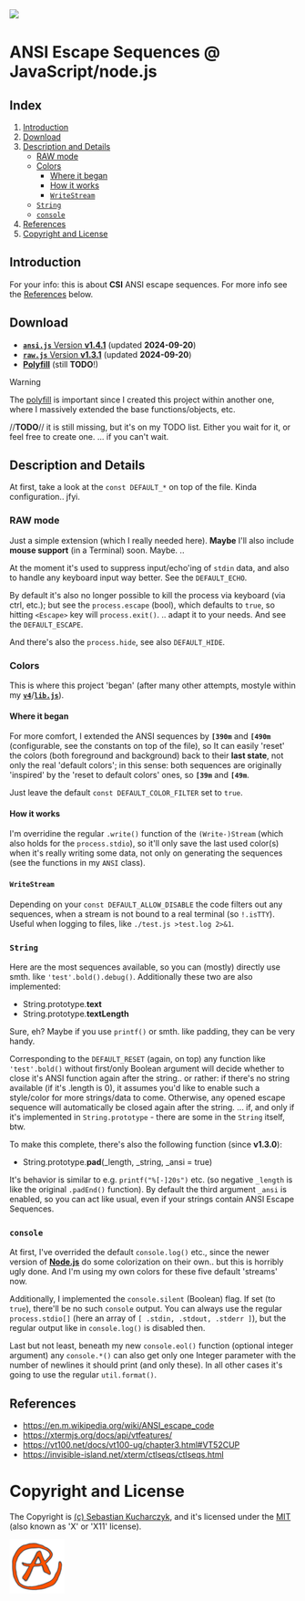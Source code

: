 <img src="https://kekse.biz/github.php?draw&override=github:ansi.js" />

# ANSI Escape Sequences @ JavaScript/node.js

## Index
1. [Introduction](#introduction)
2. [Download](#download)
3. [Description and Details](#description-and-details)
    * [RAW mode](#raw-mode)
	* [Colors](#colors)
		* [Where it began](#where-it-began)
		* [How it works](#how-it-works)
		* [`WriteStream`](#writestream)
	* [`String`](#string)
	* [`console`](#console)
4. [References](#references)
5. [Copyright and License](#copyright-and-license)

## Introduction
For your info: this is about **CSI** ANSI escape sequences. For more info
see the [References](#references) below.

## Download
* [**`ansi.js`** Version **v1.4.1**](js/ansi.js) (updated **2024-09-20**)
* [**`raw.js`** Version **v1.3.1**](js/raw.js) (updated **2024-09-20**)
* [**Polyfill**](js/polyfill.js) (still **TODO**!)

> [!WARNING]
> The [polyfill](js/polyfill.js) is important since I created this project
> within another one, where I massively extended the base functions/objects, etc.
>
> //**TODO**// it is still missing, but it's on my TODO list. Either you wait for it,
> or feel free to create one. ... if you can't wait.

## Description and Details
At first, take a look at the `const DEFAULT_*` on top of the file. Kinda configuration.. jfyi.

### RAW mode
Just a simple extension (which I really needed here).
**Maybe** I'll also include **mouse support** (in a Terminal) soon. Maybe. ..

At the moment it's used to suppress input/echo'ing of `stdin` data, and also
to handle any keyboard input way better. See the `DEFAULT_ECHO`.

By default it's also no longer possible to kill the process via keyboard (via ctrl, etc.);
but see the `process.escape` (bool), which defaults to `true`, so hitting `<Escape>` key
will `process.exit()`. .. adapt it to your needs. And see the `DEFAULT_ESCAPE`.

And there's also the `process.hide`, see also `DEFAULT_HIDE`.

### Colors
This is where this project 'began' (after many other attempts, mostyle within my
[**`v4`**](https://github.com/kekse1/v4/)/[**`lib.js`**](https://github.com/kekse1/lib.js/)).

#### Where it began
For more comfort, I extended the ANSI sequences by **`[390m`** and **`[490m`** (configurable,
see the constants on top of the file), so It can easily 'reset' the colors (both foreground
and background) back to their **last state**, not only the real 'default colors'; in this
sense: both sequences are originally 'inspired' by the 'reset to default colors' ones, so
**`[39m`** and **`[49m`**.

Just leave the default `const DEFAULT_COLOR_FILTER` set to `true`.

#### How it works
I'm overridine the regular `.write()` function of the `(Write-)Stream` (which also holds for
the `process.stdio`), so it'll only save the last used color(s) when it's really writing some
data, not only on generating the sequences (see the functions in my `ANSI` class).

#### `WriteStream`
Depending on your `const DEFAULT_ALLOW_DISABLE` the code filters out any sequences,
when a stream is not bound to a real terminal (so `!.isTTY`). Useful when logging to files,
like `./test.js >test.log 2>&1`.

### `String`
Here are the most sequences available, so you can (mostly) directly use smth. like
`'test'.bold().debug()`. Additionally these two are also implemented:

* String.prototype.**text**
* String.prototype.**textLength**

Sure, eh? Maybe if you use `printf()` or smth. like padding, they can be very handy.

Corresponding to the `DEFAULT_RESET` (again, on top) any function like `'test'.bold()`
without first/only Boolean argument will decide whether to close it's ANSI function
again after the string.. or rather: if there's no string available (if it's .length is 0),
it assumes you'd like to enable such a style/color for more strings/data to come. Otherwise,
any opened escape sequence will automatically be closed again after the string. ... if, and
only if it's implemented in `String.prototype` - there are some in the `String` itself, btw.

To make this complete, there's also the following function (since **v1.3.0**):

* String.prototype.**pad**(_length, _string, _ansi = true)

It's behavior is similar to e.g. `printf("%[-]20s")` etc. (so negative `_length` is like
the original `.padEnd()` function). By default the third argument `_ansi` is enabled, so
you can act like usual, even if your strings contain ANSI Escape Sequences.

### `console`
At first, I've overrided the default `console.log()` etc., since the newer version of
[**Node.js**](https://nodejs.org/) do some colorization on their own.. but this is
horribly ugly done. And I'm using my own colors for these five default 'streams' now.

Additionally, I implemented the `console.silent` (Boolean) flag. If set (to `true`),
there'll be no such `console` output. You can always use the regular `process.stdio[]`
(here an array of `[ .stdin, .stdout, .stderr ]`), but the regular output like in
`console.log()` is disabled then.

Last but not least, beneath my new `console.eol()` function (optional integer argument)
any `console.*()` can also get only one Integer parameter with the number of newlines
it should print (and only these). In all other cases it's going to use the regular
`util.format()`.

## References
* https://en.m.wikipedia.org/wiki/ANSI_escape_code
* https://xtermjs.org/docs/api/vtfeatures/
* https://vt100.net/docs/vt100-ug/chapter3.html#VT52CUP
* https://invisible-island.net/xterm/ctlseqs/ctlseqs.html

# Copyright and License
The Copyright is [(c) Sebastian Kucharczyk](COPYRIGHT.txt),
and it's licensed under the [MIT](LICENSE.txt) (also known as 'X' or 'X11' license).

<a href="favicon.512px.png" target="_blank">
<img src="favicon.png" alt="Favicon" />
</a>

